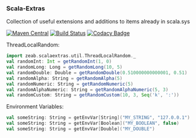 
### Scala-Extras
 Collection of useful extensions and additions to items already in scala.sys

[![Maven Central](https://maven-badges.herokuapp.com/maven-central/com.github.zeab/scalaextras_2.12/badge.svg)](https://maven-badges.herokuapp.com/maven-central/com.github.zeab/scalaextras_2.12)
[![Build Status](https://travis-ci.org/zeab/scala-extras.svg?branch=master)](https://travis-ci.org/zeab/scala-extras)
[![Codacy Badge](https://api.codacy.com/project/badge/Grade/23b2d46830074d47b854207b109d5215)](https://www.codacy.com/app/zeab/scala-extras?utm_source=github.com&amp;utm_medium=referral&amp;utm_content=zeab/scala-extras&amp;utm_campaign=Badge_Grade)

ThreadLocalRandom:
```scala
import zeab.scalaextras.util.ThreadLocalRandom._
val randomInt: Int = getRandomInt(1, 0)
val randomLong: Long = getRandomLong(10, 5)
val randomDouble: Double = getRandomDouble(0.510000000000001, 0.51)
val randomAlpha: String = getRandomAlpha(5)
val randomNumeric: String = getRandomNumeric(5)
val randomAlphaNumeric: String = getRandomAlphaNumeric(5, 3)
val randomCustom: String = getRandomCustom(10, 3, Seq('k', ':'))
```

Environment Variables: 
```scala
val someString: String = getEnvVar[String]("MY_STRING", "127.0.0.1")
val someString: String = getEnvVar[Boolean]("MY_BOOLEAN", false)
val someString: String = getEnvVar[Double]("MY_DOUBLE")
```
